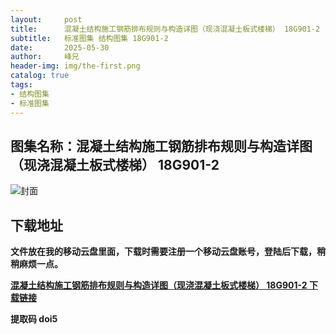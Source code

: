 ```yaml
---
layout:     post
title:      混凝土结构施工钢筋排布规则与构造详图（现浇混凝土板式楼梯） 18G901-2
subtitle:   标准图集 结构图集 18G901-2
date:       2025-05-30
author:     峰兄
header-img: img/the-first.png
catalog: true
tags:
- 结构图集
- 标准图集
---
```

## 图集名称：混凝土结构施工钢筋排布规则与构造详图（现浇混凝土板式楼梯） 18G901-2
![封面](https://pic1.imgdb.cn/item/6839101458cb8da5c81b9ea5.jpg)


## 下载地址 ##
**文件放在我的移动云盘里面，下载时需要注册一个移动云盘账号，登陆后下载，稍稍麻烦一点。**  
  
[**混凝土结构施工钢筋排布规则与构造详图（现浇混凝土板式楼梯） 18G901-2 下载链接**](https://caiyun.139.com/w/i/2nFZ70Faq8E5m)


**提取码 doi5**

